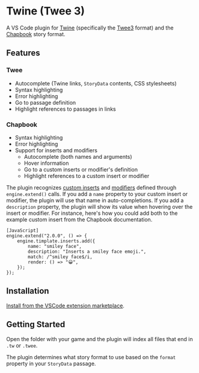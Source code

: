 # Twine (Twee 3)

A VS Code plugin for [Twine] (specifically the [Twee3] format) and the [Chapbook] story format.

## Features

### Twee

-   Autocomplete (Twine links, `StoryData` contents, CSS stylesheets)
-   Syntax highlighting
-   Error highlighting
-   Go to passage definition
-   Highlight references to passages in links

### Chapbook

-   Syntax highlighting
-   Error highlighting
-   Support for inserts and modifiers
    -   Autocomplete (both names and arguments)
    -   Hover information
    -   Go to a custom inserts or modifier's definition
    -   Highlight references to a custom insert or modifier

The plugin recognizes [custom inserts] and [modifiers] defined through `engine.extend()` calls. If you add a `name` property to your custom insert or modifier, the plugin will use that name in auto-completions. If you add a `description` property, the plugin will show its value when hovering over the insert or modifier. For instance, here's how you could add both to the example custom insert from the Chapbook documentation.

```
[JavaScript]
engine.extend("2.0.0", () => {
    engine.timplate.inserts.add({
        name: "smiley face",
        description: "Inserts a smiley face emoji.",
        match: /^smiley face$/i,
        render: () => "😀",
    });
});
```

## Installation

[Install from the VSCode extension marketplace][marketplace].

## Getting Started

Open the folder with your game and the plugin will index all files that end in `.tw` or `.twee`.

The plugin determines what story format to use based on the `format` property in your `StoryData` passage.

[Chapbook]: https://klembot.github.io/chapbook/
[custom inserts]: https://klembot.github.io/chapbook/guide/advanced/adding-custom-inserts.html
[modifiers]: https://klembot.github.io/chapbook/guide/advanced/adding-custom-modifiers.html
[marketplace]: https://marketplace.visualstudio.com/
[Twee3]: https://github.com/iftechfoundation/twine-specs/blob/master/twee-3-specification.md
[Twine]: https://twinery.org/
